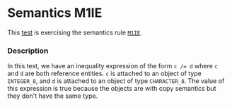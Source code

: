 # Semantics M1IE

This [test](.) is exercising the semantics rule [`M1IE`](../Readme.md).

### Description

In this test, we have an inequality expression of the form `c /= d` where `c` and `d` are both reference entities. `c` is attached to an object of type `INTEGER_8`, and `d` is attached to an object of type `CHARACTER_8`. The value of this expression is true because the objects are with copy semantics but they don't have the same type.
